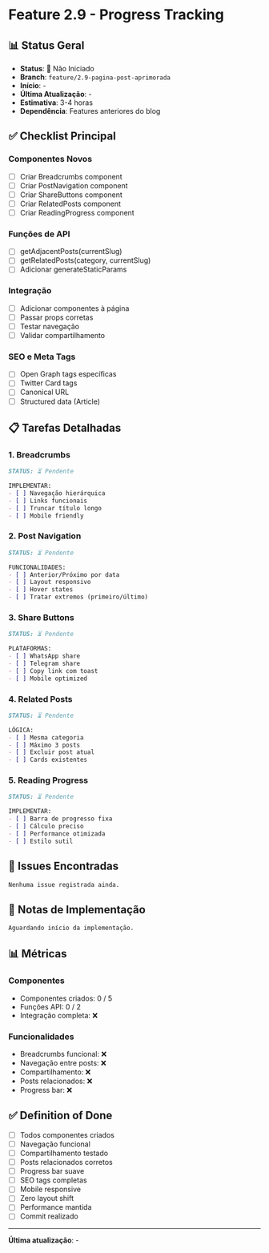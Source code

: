 # Feature 2.9 - Progress Tracking

## 📊 Status Geral
- **Status**: 🔴 Não Iniciado
- **Branch**: `feature/2.9-pagina-post-aprimorada`
- **Início**: -
- **Última Atualização**: -
- **Estimativa**: 3-4 horas
- **Dependência**: Features anteriores do blog

## ✅ Checklist Principal

### Componentes Novos
- [ ] Criar Breadcrumbs component
- [ ] Criar PostNavigation component
- [ ] Criar ShareButtons component
- [ ] Criar RelatedPosts component
- [ ] Criar ReadingProgress component

### Funções de API
- [ ] getAdjacentPosts(currentSlug)
- [ ] getRelatedPosts(category, currentSlug)
- [ ] Adicionar generateStaticParams

### Integração
- [ ] Adicionar componentes à página
- [ ] Passar props corretas
- [ ] Testar navegação
- [ ] Validar compartilhamento

### SEO e Meta Tags
- [ ] Open Graph tags específicas
- [ ] Twitter Card tags
- [ ] Canonical URL
- [ ] Structured data (Article)

## 📋 Tarefas Detalhadas

### 1. Breadcrumbs
```markdown
STATUS: ⏳ Pendente

IMPLEMENTAR:
- [ ] Navegação hierárquica
- [ ] Links funcionais
- [ ] Truncar título longo
- [ ] Mobile friendly
```

### 2. Post Navigation
```markdown
STATUS: ⏳ Pendente

FUNCIONALIDADES:
- [ ] Anterior/Próximo por data
- [ ] Layout responsivo
- [ ] Hover states
- [ ] Tratar extremos (primeiro/último)
```

### 3. Share Buttons
```markdown
STATUS: ⏳ Pendente

PLATAFORMAS:
- [ ] WhatsApp share
- [ ] Telegram share
- [ ] Copy link com toast
- [ ] Mobile optimized
```

### 4. Related Posts
```markdown
STATUS: ⏳ Pendente

LÓGICA:
- [ ] Mesma categoria
- [ ] Máximo 3 posts
- [ ] Excluir post atual
- [ ] Cards existentes
```

### 5. Reading Progress
```markdown
STATUS: ⏳ Pendente

IMPLEMENTAR:
- [ ] Barra de progresso fixa
- [ ] Cálculo preciso
- [ ] Performance otimizada
- [ ] Estilo sutil
```

## 🐛 Issues Encontradas

```markdown
Nenhuma issue registrada ainda.
```

## 📝 Notas de Implementação

```markdown
Aguardando início da implementação.
```

## 📊 Métricas

### Componentes
- Componentes criados: 0 / 5
- Funções API: 0 / 2
- Integração completa: ❌

### Funcionalidades
- Breadcrumbs funcional: ❌
- Navegação entre posts: ❌
- Compartilhamento: ❌
- Posts relacionados: ❌
- Progress bar: ❌

## ✅ Definition of Done

- [ ] Todos componentes criados
- [ ] Navegação funcional
- [ ] Compartilhamento testado
- [ ] Posts relacionados corretos
- [ ] Progress bar suave
- [ ] SEO tags completas
- [ ] Mobile responsive
- [ ] Zero layout shift
- [ ] Performance mantida
- [ ] Commit realizado

---

**Última atualização**: -